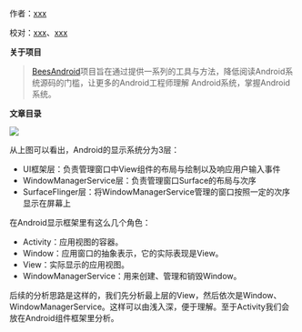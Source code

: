 作者：[xxx](https://github.com/xxx)

校对：[xxx](https://github.com/xxx)、[xxx](https://github.com/xxx)

**关于项目**

> [BeesAndroid](https://github.com/BeesAndroid/BeesAndroid)项目旨在通过提供一系列的工具与方法，降低阅读Android系统源码的门槛，让更多的Android工程师理解
Android系统，掌握Android系统。

**文章目录**

<img src="https://github.com/BeesAndroid/BeesAndroid/raw/master/art/app/view/android_ui_system.png"/>

从上图可以看出，Android的显示系统分为3层：

- UI框架层：负责管理窗口中View组件的布局与绘制以及响应用户输入事件
- WindowManagerService层：负责管理窗口Surface的布局与次序
- SurfaceFlinger层：将WindowManagerService管理的窗口按照一定的次序显示在屏幕上

在Android显示框架里有这么几个角色：

- Activity：应用视图的容器。
- Window：应用窗口的抽象表示，它的实际表现是View。
- View：实际显示的应用视图。
- WindowManagerService：用来创建、管理和销毁Window。

后续的分析思路是这样的，我们先分析最上层的View，然后依次是Window、WindowManagerService。这样可以由浅入深，便于理解。至于Activity我们会放在Android组件框架里分析。
